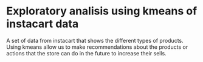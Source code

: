 # Exploratory analisis using kmeans of instacart data
 A set of data from instacart that shows the different types of products. Using kmeans allow us to make recommendations about the products or actions that the store can do in the future to increase their sells.
